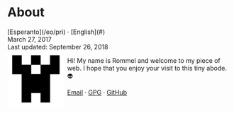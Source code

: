 About
=====

<div class="center">[Esperanto](/eo/pri) · [English](#)</div>
<div class="center">March 27, 2017</div>
<div class="center">Last updated: September 26, 2018</div>

<img style="margin-right: 0.5em; margin-bottom: 0.5em;" src="/bil/identicon.png" alt="identicon.png" title="Ve!" align="left" />

<!-- <div class="center"> -->
<!-- <iframe src="https://drive.google.com/file/d/1IE7alQKMI9Sw0HN_FSHSbXPFBiilHH2J/preview" height="64"></iframe> -->
<!-- </div> -->

Hi! My name is Rommel and welcome to my piece of web. I hope that you enjoy your visit to this tiny abode. 👽

[Email](mailto:ebzzry@ebzzry.io) · [GPG](/dat/ebzzry.pub.asc) · [GitHub](https://github.com/ebzzry)
